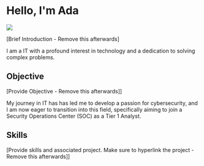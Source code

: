 # Hello, I'm Ada
<a href="https://www.linkedin.com/in/ada-amadasun/"><img src="https://img.shields.io/badge/-LinkedIn-0072b1?&style=for-the-badge&logo=linkedin&logoColor=white" /></a>

[Brief Introduction - Remove this afterwards]

I am a IT  with a profound interest in technology and a dedication to solving complex problems.

## Objective
[Provide Objective - Remove this afterwards]]

My journey in IT has has led me to develop a passion for cybersecurity, and I am now eager to transition into this field, specifically aiming to join a Security Operations Center (SOC) as a Tier 1 Analyst.

## Skills
[Provide skills and associated project. Make sure to hyperlink the project - Remove this afterwards]]

